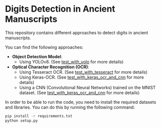 # Digits Detection in Ancient Manuscripts

This repository contains different approaches to detect digits in ancient manuscripts.

You can find the following approaches:
- **Object Detection Model**:
    - Using YOLOv8. (See [test_with_yolo](test_with_yolo/README.md) for more details)
- **Optical Character Recognition (OCR)**:
    - Using Tesseract OCR. (See [test_with_tesseract](test_with_tesseract/README.md) for more details)
    - Using Keras-OCR. (See [test_with_keras_ocr_and_cnn](test_with_keras_ocr_and_cnn/README.md) for more details)
    - Using a CNN (Convolutional Neural Networks) trained on the MNIST dataset. (See [test_with_keras_ocr_and_cnn](test_with_keras_ocr_and_cnn/README.md) for more details)

In order to be able to run the code, you need to install the required datasets and libraries. You can do this by running the following command:

```bash
pip install -r requirements.txt
python setup.py
```